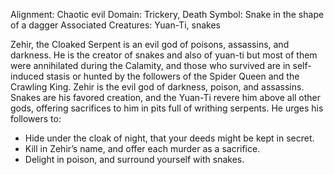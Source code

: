 Alignment: Chaotic evil
Domain: Trickery, Death
Symbol: Snake in the shape of a dagger
Associated Creatures: Yuan-Ti, snakes

Zehir, the Cloaked Serpent is an evil god of poisons, assassins, and darkness. He is the creator of snakes and also of yuan-ti but most of them were annihilated during the Calamity, and those who survived are in self-induced stasis or hunted by the followers of the Spider Queen and the Crawling King. Zehir is the evil god of darkness, poison, and assassins. Snakes are his favored creation, and the Yuan-Ti revere him above all other gods, offering sacrifices to him in pits full of writhing serpents. He urges his followers to:

- Hide under the cloak of night, that your deeds might be kept in secret.
- Kill in Zehir’s name, and offer each murder as a sacrifice.
- Delight in poison, and surround yourself with snakes.